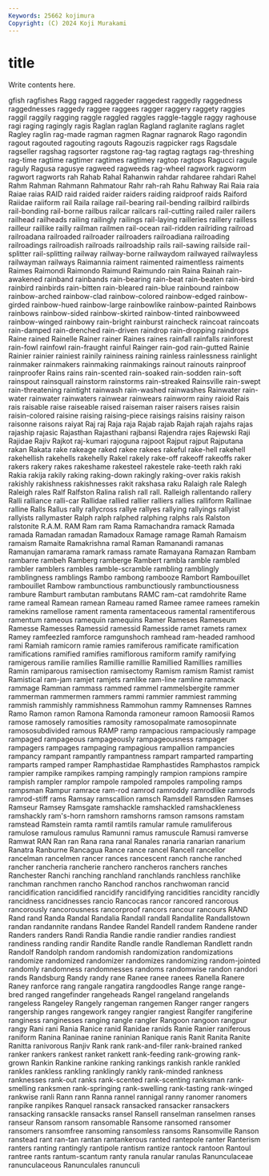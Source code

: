 ```yaml
---
Keywords: 25662 kojimura
Copyright: (C) 2024 Koji Murakami
---
```


# title

Write contents here.



gfish ragfishes Ragg ragged raggeder raggedest raggedly raggedness
raggednesses raggedy raggee raggees ragger raggery raggety raggies raggil raggily
ragging raggle raggled raggles raggle-taggle raggy raghouse ragi raging ragingly
ragis Raglan raglan Ragland raglanite raglans raglet Ragley raglin rag-made
ragman ragmen Ragnar ragnarok Rago ragondin ragout ragouted ragouting ragouts
Ragouzis ragpicker rags Ragsdale ragseller ragshag ragsorter ragstone rag-tag ragtag
ragtags rag-threshing rag-time ragtime ragtimer ragtimes ragtimey ragtop ragtops Ragucci
ragule raguly Ragusa ragusye ragweed ragweeds rag-wheel ragwork ragworm ragwort
ragworts rah Rahab Rahal Rahanwin rahdar rahdaree rahdari Rahel Rahm
Rahman Rahmann Rahmatour Rahr rah-rah Rahu Rahway Rai Raia raia
Raiae raias RAID raid raided raider raiders raiding raidproof raids
Raiford Raiidae raiiform rail Raila railage rail-bearing rail-bending railbird railbirds
rail-bonding rail-borne railbus railcar railcars rail-cutting railed railer railers railhead
railheads railing railingly railings rail-laying railleries raillery railless railleur raillike
railly railman railmen rail-ocean rail-ridden railriding railroad railroadana railroaded railroader
railroaders railroadiana railroading railroadings railroadish railroads railroadship rails rail-sawing railside
rail-splitter rail-splitting railway railway-borne railwaydom railwayed railwayless railwayman railways Raimannia
raiment raimented raimentless raiments Raimes Raimondi Raimondo Raimund Raimundo rain
Raina Rainah rain-awakened rainband rainbands rain-bearing rain-beat rain-beaten rain-bird rainbird
rainbirds rain-bitten rain-bleared rain-blue rainbound rainbow rainbow-arched rainbow-clad rainbow-colored rainbow-edged
rainbow-girded rainbow-hued rainbow-large rainbowlike rainbow-painted Rainbows rainbows rainbow-sided rainbow-skirted rainbow-tinted
rainbowweed rainbow-winged rainbowy rain-bright rainburst raincheck raincoat raincoats rain-damped rain-drenched
rain-driven raindrop rain-dropping raindrops Raine rained Rainelle Rainer rainer Raines
raines rainfall rainfalls rainforest rain-fowl rainfowl rain-fraught rainful Rainger rain-god
rain-gutted Rainie Rainier rainier rainiest rainily raininess raining rainless rainlessness
rainlight rainmaker rainmakers rainmaking rainmakings rainout rainouts rainproof rainproofer Rains
rains rain-scented rain-soaked rain-sodden rain-soft rainspout rainsquall rainstorm rainstorms rain-streaked
Rainsville rain-swept rain-threatening raintight rainwash rain-washed rainwashes Rainwater rain-water rainwater
rainwaters rainwear rainwears rainworm rainy raioid Rais rais raisable raise
raiseable raised raiseman raiser raisers raises raisin raisin-colored raisine raising
raising-piece raisings raisins raisiny raison raisonne raisons raiyat Raj raj
Raja raja Rajab rajab Rajah rajah rajahs rajas rajaship rajasic
Rajasthan Rajasthani rajbansi Rajendra rajes Rajewski Raji Rajidae Rajiv Rajkot
raj-kumari rajoguna rajpoot Rajput rajput Rajputana rakan Rakata rake rakeage
raked rakee rakees rakeful rake-hell rakehell rakehellish rakehells rakehelly Rakel
rakely rake-off rakeoff rakeoffs raker rakers rakery rakes rakeshame rakesteel
rakestele rake-teeth rakh raki Rakia rakija rakily raking raking-down rakingly
raking-over rakis rakish rakishly rakishness rakishnesses rakit rakshasa raku Ralaigh
rale Ralegh Raleigh rales Ralf Ralfston Ralina ralish rall rall.
Ralleigh rallentando rallery Ralli ralliance ralli-car Rallidae rallied rallier ralliers
rallies ralliform Rallinae ralline Ralls Rallus rally rallycross rallye rallyes
rallying rallyings rallyist rallyists rallymaster Ralph ralph ralphed ralphing ralphs
rals Ralston ralstonite R.A.M. RAM Ram ram Rama Ramachandra ramack
Ramada ramada Ramadan ramadan Ramadoux Ramage ramage Ramah Ramaism ramaism
Ramaite Ramakrishna ramal Raman Ramanandi ramanas Ramanujan ramarama ramark ramass
ramate Ramayana Ramazan Rambam rambarre rambeh Ramberg ramberge Rambert rambla
ramble rambled rambler ramblers rambles ramble-scramble rambling ramblingly ramblingness ramblings
Rambo rambong rambooze Rambort Rambouillet rambouillet Rambow rambunctious rambunctiously rambunctiousness
rambure Ramburt rambutan rambutans RAMC ram-cat ramdohrite Rame rame rameal
Ramean ramean Rameau ramed Ramee ramee ramees ramekin ramekins ramellose
rament ramenta ramentaceous ramental ramentiferous ramentum rameous ramequin ramequins Ramer
Rameses Rameseum Ramesse Ramesses Ramessid ramessid Ramesside ramet ramets ramex
Ramey ramfeezled ramforce ramgunshoch ramhead ram-headed ramhood rami Ramiah ramicorn
ramie ramies ramiferous ramificate ramification ramifications ramified ramifies ramiflorous ramiform
ramify ramifying ramigerous ramilie ramilies Ramillie ramillie Ramillied Ramillies ramillies
Ramin ramiparous ramisection ramisectomy Ramism ramism Ramist ramist Ramistical ram-jam
ramjet ramjets ramlike ram-line ramline rammack rammage Ramman rammass rammed
rammel rammelsbergite rammer rammerman rammermen rammers rammi rammier rammiest ramming
rammish rammishly rammishness Rammohun rammy Ramnenses Ramnes Ramo Ramon ramon
Ramona Ramonda ramoneur ramoon Ramoosii Ramos ramose ramosely ramosities ramosity
ramosopalmate ramosopinnate ramososubdivided ramous RAMP ramp rampacious rampaciously rampage rampaged
rampageous rampageously rampageousness rampager rampagers rampages rampaging rampagious rampallion rampancies
rampancy rampant rampantly rampantness rampart ramparted ramparting ramparts ramped ramper
Ramphastidae Ramphastides Ramphastos rampick rampier rampike rampikes ramping rampingly rampion
rampions rampire rampish rampler ramplor rampole rampoled rampoles rampoling ramps
rampsman Rampur ramrace ram-rod ramrod ramroddy ramrodlike ramrods ramrod-stiff rams
Ramsay ramscallion ramsch Ramsdell Ramsden Ramses Ramseur Ramsey Ramsgate ramshackle
ramshackled ramshackleness ramshackly ram's-horn ramshorn ramshorns ramson ramsons ramstam ramstead
Ramstein ramta ramtil ramtils ramular ramule ramuliferous ramulose ramulous ramulus
Ramunni ramus ramuscule Ramusi ramverse Ramwat RAN Ran ran Rana
rana ranal Ranales ranaria ranarian ranarium Ranatra Ranburne Rancagua Rance
rance rancel Rancell rancellor rancelman rancelmen rancer rances rancescent ranch
ranche ranched rancher rancheria rancherie ranchero rancheros ranchers ranches Ranchester
Ranchi ranching ranchland ranchlands ranchless ranchlike ranchman ranchmen rancho Ranchod
ranchos ranchwoman rancid rancidification rancidified rancidify rancidifying rancidities rancidity rancidly
rancidness rancidnesses rancio Rancocas rancor rancored rancorous rancorously rancorousness rancorproof
rancors rancour rancours RAND Rand rand Randa Randal Randalia Randall
randall Randallite Randallstown randan randannite randans Randee Randel Randell randem
Randene rander Randers randers Randi Randia Randie randie randier randies
randiest randiness randing randir Randite Randle randle Randleman Randlett randn
Randolf Randolph random randomish randomization randomizations randomize randomized randomizer randomizes
randomizing random-jointed randomly randomness randomnesses randoms randomwise randon randori rands
Randsburg Randy randy rane Ranee ranee ranees Ranella Ranere Raney
ranforce rang rangale rangatira rangdoodles Range range range-bred ranged rangefinder
rangeheads Rangel rangeland rangelands rangeless Rangeley Rangely rangeman rangemen Ranger
ranger rangers rangership ranges rangework rangey rangier rangiest Rangifer rangiferine
ranginess ranginesses ranging rangle rangler Rangoon rangoon rangpur rangy Rani
rani Rania Ranice ranid Ranidae ranids Ranie Ranier raniferous raniform
Ranina Raninae ranine raninian Ranique ranis Ranit Ranita Ranite Ranitta
ranivorous Ranjiv Rank rank rank-and-filer rank-brained ranked ranker rankers rankest
ranket rankett rank-feeding rank-growing rank-grown Rankin Rankine rankine ranking rankings
rankish rankle rankled rankles rankless rankling ranklingly rankly rank-minded rankness
ranknesses rank-out ranks rank-scented rank-scenting ranksman rank-smelling ranksmen rank-springing rank-swelling
rank-tasting rank-winged rankwise ranli Rann rann Ranna rannel rannigal ranny
ranomer ranomers ranpike ranpikes Ranquel ransack ransacked ransacker ransackers ransacking
ransackle ransacks ransel Ransell ranselman ranselmen ranses ranseur Ransom ransom
ransomable Ransome ransomed ransomer ransomers ransomfree ransoming ransomless ransoms Ransomville
Ranson ranstead rant ran-tan rantan rantankerous ranted rantepole ranter Ranterism
ranters ranting rantingly rantipole rantism rantize rantock rantoon Rantoul rantree
rants rantum-scantum ranty ranula ranular ranulas Ranunculaceae ranunculaceous Ranunculales ranunculi
